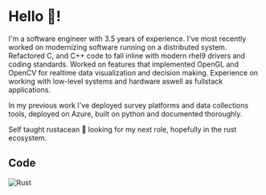 # Hello 🐋!

I'm a software engineer with 3.5 years of experience. I've most recently worked on modernizing software running on a distributed system. Refactored C, and C++ code to fall inline with modern rhel9 drivers and coding standards.
Worked on features that implemented OpenGL and OpenCV for realtime data visualization and decision making. Experience on working with low-level systems and hardware aswell as fullstack applications.

In my previous work I've deployed survey platforms and data collections tools, deployed on Azure, built on python and documented thoroughly. 

Self taught rustacean 🦀 looking for my next role, hopefully in the rust ecosystem.

<!-- 🦀 Working on a kernel project for Rust <br /> -->
<!-- ```rust
let ruben = {
  pronouns: ["he", "him", "his"],
  listeningTo: ["Ryo Fukui", "Mitski", "Ramona"],
  currentlyReading: ["Rust for Rustaceans"],
}
``` -->


## Code
![Rust](https://img.shields.io/badge/rust-%23000000.svg?&style=flat-square&logo=rust&logoColor=white)

<!--![Python](https://img.shields.io/badge/python-%2314354C.svg?&style=flat-square&logo=python&logoColor=white)
![C++](https://img.shields.io/badge/c++-%2300599C.svg?style=flat-square&logo=c%2B%2B&logoColor=white)
![JavaScript](https://img.shields.io/badge/-JavaScript-%23F7DF1C?style=flat-square&logo=javascript&logoColor=000000&labelColor=%23F7DF1C&color=%23FFCE5A)
![TypeScript](https://img.shields.io/badge/-TypeScript-007ACC?style=flat-square&logo=typescript&logoColor=white)
![HTML5](https://img.shields.io/badge/-HTML5-%23E44D27?style=flat-square&logo=html5&logoColor=ffffff)
![CSS3](https://img.shields.io/badge/-CSS3-%231572B6?style=flat-square&logo=css3)

## Tools
![LaTeX](https://img.shields.io/badge/latex-%23008080.svg?style=flat-square&logo=latex&logoColor=white)
![React](https://img.shields.io/badge/-React-%23282C34?style=flat-square&logo=react)
![Webpack](https://img.shields.io/badge/-Webpack-%232C3A42?style=flat-square&logo=webpack)
![NodeJS](https://img.shields.io/badge/node.js-6DA55F?style=flat-square&logo=node.js&logoColor=white)
![scikit-learn](https://img.shields.io/badge/scikit--learn-%23F7931E.svg?style=flat-square&logo=scikit-learn&logoColor=white)
![Git](https://img.shields.io/badge/-Git-%23F05032?style=flat-square&logo=git&logoColor=%23ffffff)
![VS Code](https://img.shields.io/badge/-VSCode-%23007ACC?style=flat-square&logo=visual-studio-code)
-->

<!--
**rdimas-ut/rdimas-ut** is a ✨ _special_ ✨ repository because its `README.md` (this file) appears on your GitHub profile.

Here are some ideas to get you started:

- 🔭 I’m currently working on ...
- 🌱 I’m currently learning ...
- 👯 I’m looking to collaborate on ...
- 🤔 I’m looking for help with ...
- 💬 Ask me about ...
- 📫 How to reach me: ...
- 😄 Pronouns: ...
- ⚡ Fun fact: ...
-->
